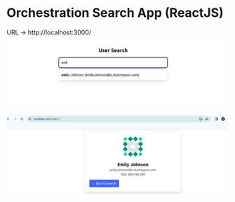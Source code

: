 #  Orchestration Search App (ReactJS)

URL -> http://localhost:3000/

![Alt text](image.png)

![Alt text](image-1.png)